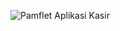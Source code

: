 ![Pamflet Aplikasi Kasir](https://github.com/nelanishafatia/inventaris-kasir/assets/154462252/176fd40b-6640-49c6-bedd-be104301d426)
